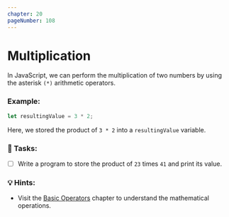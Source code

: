 ```yaml
---
chapter: 20
pageNumber: 108
---
```

# Multiplication

In JavaScript, we can perform the multiplication of two numbers by using the asterisk `(*)` arithmetic operators.&#x20;

### Example:

```javascript
let resultingValue = 3 * 2;
```

Here, we stored the product of `3 * 2` into a `resultingValue` variable.

### 📝 Tasks:

* [ ] Write a program to store the product of  `23` times `41`  and print its value.

### 💡 Hints:

* Visit the [Basic Operators](../numbers/operators.md) chapter to understand the mathematical operations.
